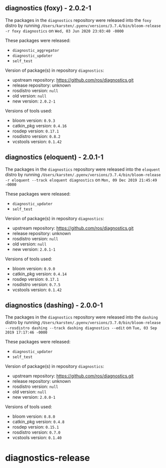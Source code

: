 ## diagnostics (foxy) - 2.0.2-1

The packages in the `diagnostics` repository were released into the `foxy` distro by running `/Users/karsten/.pyenv/versions/3.7.4/bin/bloom-release -r foxy diagnostics` on `Wed, 03 Jun 2020 23:03:40 -0000`

These packages were released:
- `diagnostic_aggregator`
- `diagnostic_updater`
- `self_test`

Version of package(s) in repository `diagnostics`:

- upstream repository: https://github.com/ros/diagnostics.git
- release repository: unknown
- rosdistro version: `null`
- old version: `null`
- new version: `2.0.2-1`

Versions of tools used:

- bloom version: `0.9.3`
- catkin_pkg version: `0.4.16`
- rosdep version: `0.17.1`
- rosdistro version: `0.8.2`
- vcstools version: `0.1.42`


## diagnostics (eloquent) - 2.0.1-1

The packages in the `diagnostics` repository were released into the `eloquent` distro by running `/Users/karsten/.pyenv/versions/3.7.4/bin/bloom-release -r eloquent --track eloquent diagnostics` on `Mon, 09 Dec 2019 21:45:49 -0000`

These packages were released:
- `diagnostic_updater`
- `self_test`

Version of package(s) in repository `diagnostics`:

- upstream repository: https://github.com/ros/diagnostics.git
- release repository: unknown
- rosdistro version: `null`
- old version: `null`
- new version: `2.0.1-1`

Versions of tools used:

- bloom version: `0.9.0`
- catkin_pkg version: `0.4.14`
- rosdep version: `0.17.1`
- rosdistro version: `0.7.5`
- vcstools version: `0.1.42`


## diagnostics (dashing) - 2.0.0-1

The packages in the `diagnostics` repository were released into the `dashing` distro by running `/Users/karsten/.pyenv/versions/3.7.0/bin/bloom-release --rosdistro dashing --track dashing diagnostics --edit` on `Tue, 03 Sep 2019 17:17:46 -0000`

These packages were released:
- `diagnostic_updater`
- `self_test`

Version of package(s) in repository `diagnostics`:

- upstream repository: https://github.com/ros/diagnostics.git
- release repository: unknown
- rosdistro version: `null`
- old version: `null`
- new version: `2.0.0-1`

Versions of tools used:

- bloom version: `0.8.0`
- catkin_pkg version: `0.4.8`
- rosdep version: `0.15.1`
- rosdistro version: `0.7.0`
- vcstools version: `0.1.40`


# diagnostics-release